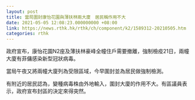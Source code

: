 ```yaml
---
layout: post
title: 當局圍封康怡花園與薄扶林兩大廈　居民稱作用不大
date: 2021-05-05 12:08:23.000000000 +08:00
link: https://news.rthk.hk/rthk/ch/component/k2/1589312-20210505.htm
categories: rthk
---
```


政府宣布，康怡花園N2座及薄扶林豪峰全幢住戶需要撤離，強制檢疫21日，兩幢大廈有菲傭感染新型冠狀病毒。

當局午夜又將兩幢大廈列為受限區域，今早圍封並為居民做強制檢測。

有附近的居民認為，變種病毒株由外地輸入，圍封大廈的作用不大。有區議員表示，政府宣布封區的決定來得突然。

